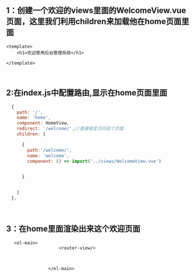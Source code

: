 ## 1：创建一个欢迎的views里面的WelcomeView.vue页面，这里我们利用children来加载他在home页面里面

```vue
<template>
    <h1>欢迎使用后台管理系统</h1>

</template>



```

## 2:在index.js中配置路由,显示在home页面里面

```javascript
  {
    path: '/',
    name: 'home',
    component: HomeView,
    redirect: '/welcome/',//直接锁定访问这个页面
    children: [

      {
        path:'/welcome/',
        name: 'welcome',
        component: () => import('../views/WelcomeView.vue')


      }


    ]
  },
 
  
```

## 3：在home里面渲染出来这个欢迎页面

```vue
   <el-main>
                    <router-view/>



                </el-main>
```

